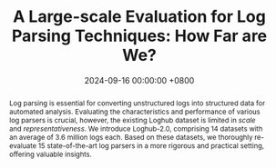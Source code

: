 ---
title:          "A Large-scale Evaluation for Log Parsing Techniques: How Far are We?"
date:           2024-09-16 00:00:00 +0800
selected:       true
badges:         true
pub:            >-
                The ACM SIGSOFT International Symposium on Software Testing and Analysis, Vienna, Austria, Sep 2024.
pub_pre:        >-
                <span class="badge badge-pill badge-custom badge-success">ISSTA'24</span>
# pub_post:       'Under review.'
# pub_last:       '<span class="badge badge-pill badge-custom badge-secondary">Conference</span><span class="badge badge-pill badge-custom badge-warning">Poster</span>'
abstract: >-
    Log parsing is essential for converting unstructured logs into structured data for automated analysis.
    Evaluating the characteristics and performance of various log parsers is crucial, however, the existing Loghub dataset is limited in <i>scale</i> and <i>representativeness</i>.
    We introduce Loghub-2.0, comprising 14 datasets with an average of 3.6 million logs each. Based on these datasets, we thoroughly re-evaluate 15 state-of-the-art log parsers in a more rigorous and practical setting, offering valuable insights.
# cover:          assets/images/covers/Prism-cover.png
authors:
    - Zhihan Jiang
    - Jinyang Liu
    - Junjie Huang
    - Yichen Li
    - Yintong Huo
    - Jiazhen Gu
    - Zhuangbin Chen†
    - Jieming Zhu
    - Michael R. Lyu
links:
  Paper: https://www.zhihan-jiang.com/files/ISSTA24/Loghub-2.0.pdf
  Arxiv: https://arxiv.org/abs/2308.10828
  Project: https://github.com/logpai/Loghub-2.0
  Slides: https://www.zhihan-jiang.com/files/ISSTA24/Loghub-2.0-slides.pdf
  DOI: https://doi.org/10.1145/3650212.3652123
  BibTex: https://www.zhihan-jiang.com/files/ISSTA24/Loghub-2.0-bibtex.txt
---